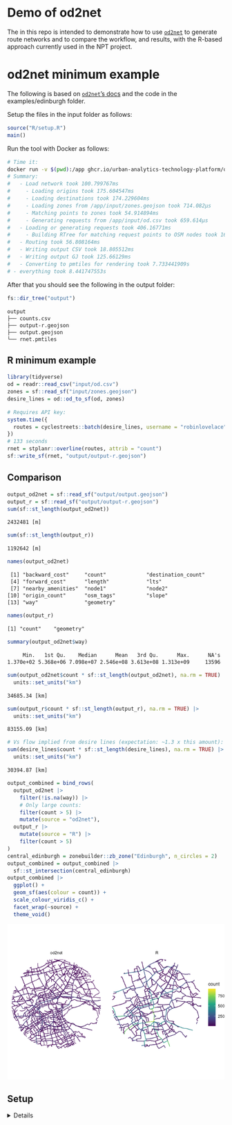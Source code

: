 # Demo of od2net


The in this repo is intended to demonstrate how to use
[`od2net`](https://github.com/Urban-Analytics-Technology-Platform/od2net)
to generate route networks and to compare the workflow, and results,
with the R-based approach currently used in the NPT project.

# od2net minimum example

The following is based on [`od2net`’s
docs](https://github.com/Urban-Analytics-Technology-Platform/od2net/blob/main/docs/tutorial_examples.md#running-the-edinburgh-example)
and the code in the examples/edinburgh folder.

Setup the files in the input folder as follows:

``` r
source("R/setup.R")
main()
```

Run the tool with Docker as follows:

``` bash
# Time it:
docker run -v $(pwd):/app ghcr.io/urban-analytics-technology-platform/od2net:main /app/config.json
# Summary:
#   - Load network took 100.799767ms
#     - Loading origins took 175.604547ms
#     - Loading destinations took 174.229604ms
#     - Loading zones from /app/input/zones.geojson took 714.082µs
#     - Matching points to zones took 54.914894ms
#     - Generating requests from /app/input/od.csv took 659.614µs
#   - Loading or generating requests took 406.16771ms
#     - Building RTree for matching request points to OSM nodes took 16.235263ms
#   - Routing took 56.808164ms
#   - Writing output CSV took 18.805512ms
#   - Writing output GJ took 125.66129ms
#   - Converting to pmtiles for rendering took 7.733441909s
# - everything took 8.441747553s
```

After that you should see the following in the output folder:

``` r
fs::dir_tree("output")
```

    output
    ├── counts.csv
    ├── output-r.geojson
    ├── output.geojson
    └── rnet.pmtiles

## R minimum example

``` r
library(tidyverse)
od = readr::read_csv("input/od.csv")
zones = sf::read_sf("input/zones.geojson")
desire_lines = od::od_to_sf(od, zones)
```

``` r
# Requires API key:
system.time({
  routes = cyclestreets::batch(desire_lines, username = "robinlovelace", wait = TRUE)
})
# 133 seconds
rnet = stplanr::overline(routes, attrib = "count")
sf::write_sf(rnet, "output/output-r.geojson")
```

## Comparison

``` r
output_od2net = sf::read_sf("output/output.geojson")
output_r = sf::read_sf("output/output-r.geojson")
sum(sf::st_length(output_od2net))
```

    2432481 [m]

``` r
sum(sf::st_length(output_r))
```

    1192642 [m]

``` r
names(output_od2net)
```

     [1] "backward_cost"     "count"             "destination_count"
     [4] "forward_cost"      "length"            "lts"              
     [7] "nearby_amenities"  "node1"             "node2"            
    [10] "origin_count"      "osm_tags"          "slope"            
    [13] "way"               "geometry"         

``` r
names(output_r)
```

    [1] "count"    "geometry"

``` r
summary(output_od2net$way)
```

         Min.   1st Qu.    Median      Mean   3rd Qu.      Max.      NA's 
    1.370e+02 5.368e+06 7.098e+07 2.546e+08 3.613e+08 1.313e+09     13596 

``` r
sum(output_od2net$count * sf::st_length(output_od2net), na.rm = TRUE) |>
  units::set_units("km")
```

    34685.34 [km]

``` r
sum(output_r$count * sf::st_length(output_r), na.rm = TRUE) |>
  units::set_units("km")
```

    83155.09 [km]

``` r
# Vs flow implied from desire lines (expectation: ~1.3 x this amount):
sum(desire_lines$count * sf::st_length(desire_lines), na.rm = TRUE) |>
  units::set_units("km")
```

    30394.87 [km]

``` r
output_combined = bind_rows(
  output_od2net |>
    filter(!is.na(way)) |>
    # Only large counts:
    filter(count > 5) |>
    mutate(source = "od2net"),
  output_r |>
    mutate(source = "R") |>
    filter(count > 5)
)
central_edinburgh = zonebuilder::zb_zone("Edinburgh", n_circles = 2)
output_combined = output_combined |>
  sf::st_intersection(central_edinburgh)
output_combined |>
  ggplot() +
  geom_sf(aes(colour = count)) +
  scale_colour_viridis_c() +
  facet_wrap(~source) +
  theme_void()
```

![](README_files/figure-commonmark/rnet-basic-1.png)

## Setup

<details>

Run the code on a computer with Ubuntu 22.04 after running the setup
outlined in the link above.

``` bash
gh repo clone Urban-Analytics-Technology-Platform/od2net
# Copy the example to this folder:
cp -r od2net/examples/edinburgh/* .
cp -r od2net/
```

``` bash
# Setup quarto-publish:
```
